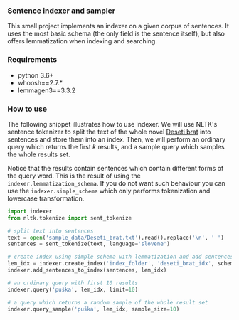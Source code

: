 ### Sentence indexer and sampler

This small project implements an indexer on a given corpus of sentences. It uses the most basic schema (the only field is the sentence itself), but also offers lemmatization when indexing and searching.

### Requirements
-  python 3.6+
-  whoosh==2.7.*
-  lemmagen3==3.3.2


### How to use

The following snippet illustrates how to use indexer. We will  use NLTK's sentence tokenizer to split the text of the whole novel [Deseti brat](https://sl.wikisource.org/wiki/Deseti_brat_(Josip_Jur%C4%8Di%C4%8D)) into sentences and store them into an index. Then, we will perform an ordinary query which returns the first _k_ results, and a sample query which samples the whole results set.

Notice that the results contain sentences which contain different forms of the query word. This is the result of using the `indexer.lemmatization_schema`. If you do not want such behaviour you can use the `indexer.simple_schema` which only performs tokenization and lowercase transformation.


```python
import indexer
from nltk.tokenize import sent_tokenize

# split text into sentences
text = open('sample_data/Deseti_brat.txt').read().replace('\n', ' ')
sentences = sent_tokenize(text, language='slovene')

# create index using simple schema with lemmatization and add sentences to index
lem_idx = indexer.create_index('index_folder', 'deseti_brat_idx', schema=indexer.lemmatization_schema)
indexer.add_sentences_to_index(sentences, lem_idx)

# an ordinary query with first 10 results
indexer.query('puška', lem_idx, limit=10)

# a query which returns a random sample of the whole result set
indexer.query_sample('puška', lem_idx, sample_size=10)
```
